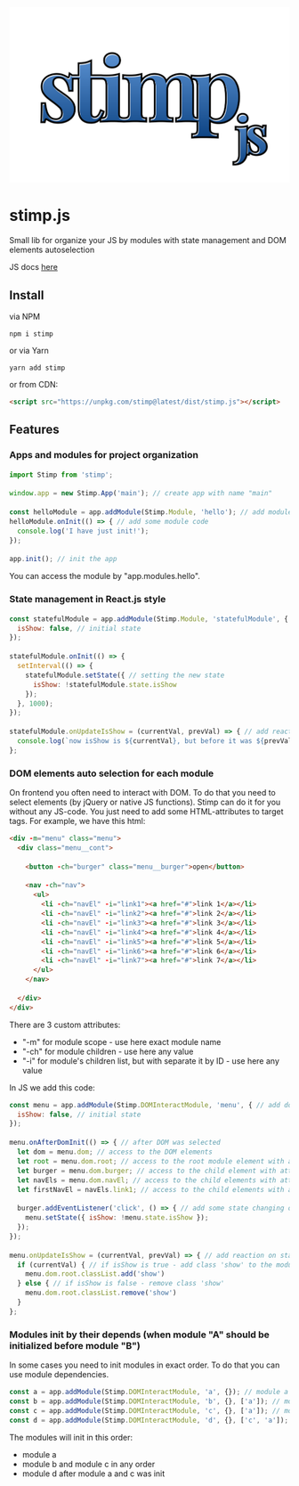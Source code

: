 ![stimp.js logo](https://github.com/ipomazkin/stimp.js/raw/master/stimp.png "stimp.js")

# stimp.js
Small lib for organize your JS by modules with state management and DOM elements autoselection

JS docs [here](https://ipomazkin.github.io/stimp.js/)

## Install
via NPM
```
npm i stimp
```
or via Yarn
```
yarn add stimp
```
or from CDN:
```html
<script src="https://unpkg.com/stimp@latest/dist/stimp.js"></script>
```

## Features
### Apps and modules for project organization
```javascript
import Stimp from 'stimp';

window.app = new Stimp.App('main'); // create app with name "main"

const helloModule = app.addModule(Stimp.Module, 'hello'); // add module with name "hello"
helloModule.onInit(() => { // add some module code
  console.log('I have just init!');
});

app.init(); // init the app
```
You can access the module by "app.modules.hello".

### State management in React.js style
```javascript
const statefulModule = app.addModule(Stimp.Module, 'statefulModule', { // add stateful module
  isShow: false, // initial state
});

statefulModule.onInit(() => {
  setInterval(() => {
    statefulModule.setState({ // setting the new state
      isShow: !statefulModule.state.isShow
    });
  }, 1000);
});

statefulModule.onUpdateIsShow = (currentVal, prevVal) => { // add reaction on state change
  console.log(`now isShow is ${currentVal}, but before it was ${prevVal}`);
};
```

### DOM elements auto selection for each module
On frontend you often need to interact with DOM. To do that you need to select elements (by jQuery or native JS functions).
Stimp can do it for you without any JS-code. You just need to add some HTML-attributes to target tags.
For example, we have this html:
```html
<div -m="menu" class="menu">
  <div class="menu__cont">

    <button -ch="burger" class="menu__burger">open</button>

    <nav -ch="nav">
      <ul>
        <li -ch="navEl" -i="link1"><a href="#">link 1</a></li>
        <li -ch="navEl" -i="link2"><a href="#">link 2</a></li>
        <li -ch="navEl" -i="link3"><a href="#">link 3</a></li>
        <li -ch="navEl" -i="link4"><a href="#">link 4</a></li>
        <li -ch="navEl" -i="link5"><a href="#">link 5</a></li>
        <li -ch="navEl" -i="link6"><a href="#">link 6</a></li>
        <li -ch="navEl" -i="link7"><a href="#">link 7</a></li>
      </ul>
    </nav>

  </div>
</div>
```
There are 3 custom attributes:
- "-m" for module scope - use here exact module name
- "-ch" for module children - use here any value
- "-i" for module's children list, but with separate it by ID - use here any value

In JS we add this code:
```javascript
const menu = app.addModule(Stimp.DOMInteractModule, 'menu', { // add dom interactive module
  isShow: false, // initial state
});

menu.onAfterDomInit(() => { // after DOM was selected
  let dom = menu.dom; // access to the DOM elements
  let root = menu.dom.root; // access to the root module element with attribute "-m"
  let burger = menu.dom.burger; // access to the child element with attribute "-ch='burger'"
  let navEls = menu.dom.navEl; // access to the child elements with attribute -ch="navEl" -i="*"
  let firstNavEl = navEls.link1; // access to the child elements with attribute -ch="navEl" -i="link1"

  burger.addEventListener('click', () => { // add some state changing on burger button click
    menu.setState({ isShow: !menu.state.isShow });
  });
});

menu.onUpdateIsShow = (currentVal, prevVal) => { // add reaction on state change
  if (currentVal) { // if isShow is true - add class 'show' to the module root
    menu.dom.root.classList.add('show')
  } else { // if isShow is false - remove class 'show'
    menu.dom.root.classList.remove('show')
  }
};
```

### Modules init by their depends (when module "A" should be initialized before module "B")
In some cases you need to init modules in exact order. To do that you can use module dependencies.

```javascript
const a = app.addModule(Stimp.DOMInteractModule, 'a', {}); // module a
const b = app.addModule(Stimp.DOMInteractModule, 'b', {}, ['a']); // module b with module a in dependencies
const c = app.addModule(Stimp.DOMInteractModule, 'c', {}, ['a']); // module c with module b in dependencies
const d = app.addModule(Stimp.DOMInteractModule, 'd', {}, ['c', 'a']); // module d with module c and a in dependencies
```

The modules will init in this order:
- module a
- module b and module c in any order
- module d after module a and c was init
